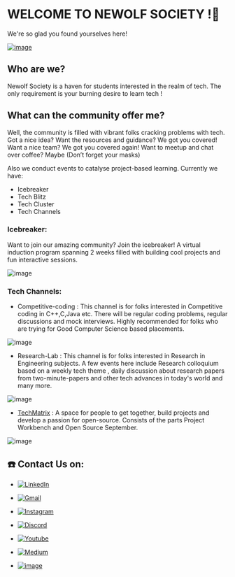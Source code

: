 # WELCOME TO NEWOLF SOCIETY !🎉

We're so glad you found yourselves here!

[![image](https://user-images.githubusercontent.com/72694926/140275391-3f742085-1e2d-44ac-a41b-5410cbfebc28.png)](https://www.youtube.com/watch?v=WMB2qmnDdbE)

## Who are we?
Newolf Society is a haven for students interested in the realm of tech. The only requirement is your burning desire to learn tech !

## What can the community offer me?
Well, the community is filled with vibrant folks cracking problems with tech. Got a nice idea? Want the resources and guidance? We got you covered! Want a nice team? We got you covered again! Want to meetup and chat over coffee? Maybe (Don’t forget your masks)

Also we conduct events to catalyse project-based learning. Currently we have:
* Icebreaker
* Tech Blitz
* Tech Cluster
* Tech Channels

### Icebreaker: 
Want to join our amazing community? Join the icebreaker!
A virtual induction program spanning 2 weeks filled with building cool projects and fun interactive sessions.

![image](https://user-images.githubusercontent.com/72694926/140286929-713649f7-660f-4fef-b792-2b96d480b9fb.png)


### Tech Channels: 
* Competitive-coding : This channel is for folks  interested in Competitive coding in C++,C,Java etc. There will be regular coding problems, regular discussions and mock interviews. Highly recommended  for folks who are trying for Good Computer Science based placements. 

![image](https://user-images.githubusercontent.com/72694926/140290987-8767bb35-4907-43eb-b244-18cd6b27f748.png)

* Research-Lab : This channel is for folks interested in Research in Engineering subjects. A few events here include Research colloquium based on a weekly tech theme ,  daily discussion about research papers from two-minute-papers and other tech advances  in today's world and many more.

![image](https://user-images.githubusercontent.com/72694926/140286737-c5954421-0ae1-43fd-afc5-faebeac36c68.png)

* [TechMatrix](https://github.com/Tech-Matrix) : A space for people to get together, build projects and develop a passion for open-source. Consists of the parts Project Workbench and Open Source September.

![image](https://user-images.githubusercontent.com/72694926/140286515-62c72919-f1df-4b0d-8b86-5e6d8575e062.png)

## ☎️ Contact Us on:
* <a href="https://in.linkedin.com/company/newolfsociety">
  <img alt="LinkedIn" src="https://img.shields.io/badge/linkedin-%230077B5.svg?style=for-the-badge&logo=linkedin&logoColor=white?"/>
</a>

* <a href="https://societynewolf@gmail.com">
  <img alt="Gmail" src="https://img.shields.io/badge/Gmail-D14836?style=for-the-badge&logo=gmail&logoColor=white"/>
</a>

* <a href="https://www.instagram.com/newolfsociety/?hl=en">
  <img alt="Instagram" src="https://img.shields.io/badge/Instagram-E4405F?style=for-the-badge&logo=instagram&logoColor=white"/>
</a>

* <a href="https://discord.gg/Cf7DqHVQ">
  <img alt="Discord" src="https://img.shields.io/badge/Newolf Society-%237289DA.svg?style=for-the-badge&logo=discord&logoColor=white"/>
</a>

* <a href="https://www.youtube.com/channel/UCRbkf2XQFSaZ6Dg6moT1sGQ/videos">
  <img alt="Youtube" src="https://img.shields.io/badge/Newolf Society-%23FF0000.svg?style=for-the-badge&logo=YouTube&logoColor=white"/>
</a>

* <a href="https://medium.com/newolf-society">
  <img alt="Medium" src="https://img.shields.io/badge/Medium-12100E?style=for-the-badge&logo=medium&logoColor=white"/>
</a>

* [![image](https://user-images.githubusercontent.com/72694926/140289104-3b769e18-ace7-4e79-ab6a-2a4ddee31252.png)](https://www.newolf.tech/)


